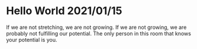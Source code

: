 # Hello World 2021/01/15

If we are not stretching, we are not growing. If we are not growing, we are probably not fulfilling our potential. The only person in this room that knows your potential is you.
